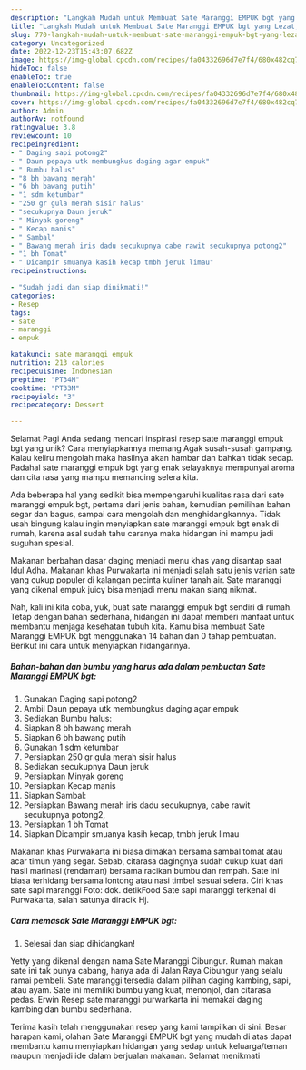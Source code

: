 ```yaml
---
description: "Langkah Mudah untuk Membuat Sate Maranggi EMPUK bgt yang Lezat, Enak"
title: "Langkah Mudah untuk Membuat Sate Maranggi EMPUK bgt yang Lezat, Enak"
slug: 770-langkah-mudah-untuk-membuat-sate-maranggi-empuk-bgt-yang-lezat-enak
category: Uncategorized
date: 2022-12-23T15:43:07.682Z
image: https://img-global.cpcdn.com/recipes/fa04332696d7e7f4/680x482cq70/sate-maranggi-empuk-bgt-foto-resep-utama.jpg
hideToc: false
enableToc: true
enableTocContent: false
thumbnail: https://img-global.cpcdn.com/recipes/fa04332696d7e7f4/680x482cq70/sate-maranggi-empuk-bgt-foto-resep-utama.jpg
cover: https://img-global.cpcdn.com/recipes/fa04332696d7e7f4/680x482cq70/sate-maranggi-empuk-bgt-foto-resep-utama.jpg
author: Admin
authorAv: notfound
ratingvalue: 3.8
reviewcount: 10
recipeingredient:
- " Daging sapi potong2"
- " Daun pepaya utk membungkus daging agar empuk"
- " Bumbu halus"
- "8 bh bawang merah"
- "6 bh bawang putih"
- "1 sdm ketumbar"
- "250 gr gula merah sisir halus"
- "secukupnya Daun jeruk"
- " Minyak goreng"
- " Kecap manis"
- " Sambal"
- " Bawang merah iris dadu secukupnya cabe rawit secukupnya potong2"
- "1 bh Tomat"
- " Dicampir smuanya kasih kecap tmbh jeruk limau"
recipeinstructions:

- "Sudah jadi dan siap dinikmati!"
categories:
- Resep
tags:
- sate
- maranggi
- empuk

katakunci: sate maranggi empuk 
nutrition: 213 calories
recipecuisine: Indonesian
preptime: "PT34M"
cooktime: "PT33M"
recipeyield: "3"
recipecategory: Dessert

---
```



Selamat Pagi Anda sedang mencari inspirasi resep sate maranggi empuk bgt yang unik? Cara menyiapkannya memang Agak susah-susah gampang. Kalau keliru mengolah maka hasilnya akan hambar dan bahkan tidak sedap. Padahal sate maranggi empuk bgt yang enak selayaknya mempunyai aroma dan cita rasa yang mampu memancing selera kita.


Ada beberapa hal yang sedikit bisa mempengaruhi kualitas rasa dari sate maranggi empuk bgt, pertama dari jenis bahan, kemudian pemilihan bahan segar dan bagus, sampai cara mengolah dan menghidangkannya. Tidak usah bingung kalau ingin menyiapkan sate maranggi empuk bgt enak di rumah, karena asal sudah tahu caranya maka hidangan ini mampu jadi suguhan spesial.

Makanan berbahan dasar daging menjadi menu khas yang disantap saat Idul Adha. Makanan khas Purwakarta ini menjadi salah satu jenis varian sate yang cukup populer di kalangan pecinta kuliner tanah air. Sate maranggi yang dikenal empuk juicy bisa menjadi menu makan siang nikmat.


Nah, kali ini kita coba, yuk, buat sate maranggi empuk bgt sendiri di rumah. Tetap dengan bahan sederhana, hidangan ini dapat memberi manfaat untuk membantu menjaga kesehatan tubuh kita. Kamu bisa membuat Sate Maranggi EMPUK bgt menggunakan 14 bahan dan 0 tahap pembuatan. Berikut ini cara untuk menyiapkan hidangannya.

<!--inarticleads1-->

##### Bahan-bahan dan bumbu yang harus ada dalam pembuatan Sate Maranggi EMPUK bgt:

1. Gunakan  Daging sapi potong2
1. Ambil  Daun pepaya utk membungkus daging agar empuk
1. Sediakan  Bumbu halus:
1. Siapkan 8 bh bawang merah
1. Siapkan 6 bh bawang putih
1. Gunakan 1 sdm ketumbar
1. Persiapkan 250 gr gula merah sisir halus
1. Sediakan secukupnya Daun jeruk
1. Persiapkan  Minyak goreng
1. Persiapkan  Kecap manis
1. Siapkan  Sambal:
1. Persiapkan  Bawang merah iris dadu secukupnya, cabe rawit secukupnya potong2,
1. Persiapkan 1 bh Tomat
1. Siapkan  Dicampir smuanya kasih kecap, tmbh jeruk limau


Makanan khas Purwakarta ini biasa dimakan bersama sambal tomat atau acar timun yang segar. Sebab, citarasa dagingnya sudah cukup kuat dari hasil marinasi (rendaman) bersama racikan bumbu dan rempah. Sate ini biasa terhidang bersama lontong atau nasi timbel sesuai selera. Ciri khas sate sapi maranggi Foto: dok. detikFood Sate sapi maranggi terkenal di Purwakarta, salah satunya diracik Hj. 

<!--inarticleads2-->

##### Cara memasak Sate Maranggi EMPUK bgt:


1. Selesai dan siap dihidangkan!

Yetty yang dikenal dengan nama Sate Maranggi Cibungur. Rumah makan sate ini tak punya cabang, hanya ada di Jalan Raya Cibungur yang selalu ramai pembeli. Sate maranggi tersedia dalam pilihan daging kambing, sapi, atau ayam. Sate ini memiliki bumbu yang kuat, menonjol, dan citarasa pedas. Erwin Resep sate maranggi purwarkarta ini memakai daging kambing dan bumbu sederhana. 

Terima kasih telah menggunakan resep yang kami tampilkan di sini. Besar harapan kami, olahan Sate Maranggi EMPUK bgt yang mudah di atas dapat membantu kamu menyiapkan hidangan yang sedap untuk keluarga/teman maupun menjadi ide dalam berjualan makanan. Selamat menikmati
